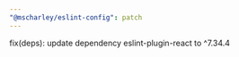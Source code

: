 ```yaml
---
"@mscharley/eslint-config": patch
---
```


fix(deps): update dependency eslint-plugin-react to ^7.34.4
